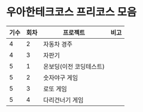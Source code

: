 # 우아한테크코스 프리코스 모음

|기수|회차|프로젝트|비고|
|---|---|---|---|
|4|2|자동차 경주||
|4|3|자판기||
|5|1|온보딩(이전 코딩테스트)||
|5|2|숫자야구 게임||
|5|3|로또 게임||
|5|4|다리건너기 게임||



